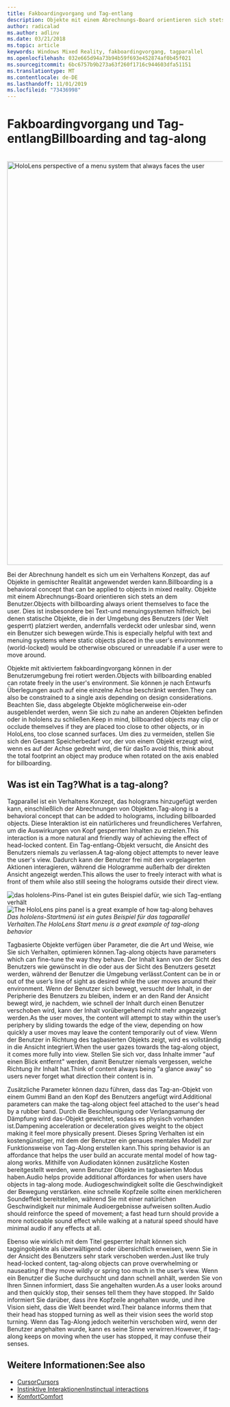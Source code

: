 ```yaml
---
title: Fakboardingvorgang und Tag-entlang
description: Objekte mit einem Abrechnungs-Board orientieren sich stets an dem Benutzer.
author: radicalad
ms.author: adlinv
ms.date: 03/21/2018
ms.topic: article
keywords: Windows Mixed Reality, fakboardingvorgang, tagparallel
ms.openlocfilehash: 032e665d94a73b94b59f693e452874af0b45f021
ms.sourcegitcommit: 6bc6757b9b273a63f260f1716c944603dfa51151
ms.translationtype: MT
ms.contentlocale: de-DE
ms.lasthandoff: 11/01/2019
ms.locfileid: "73436998"
---
```

# <a name="billboarding-and-tag-along"></a><span data-ttu-id="5394d-104">Fakboardingvorgang und Tag-entlang</span><span class="sxs-lookup"><span data-stu-id="5394d-104">Billboarding and tag-along</span></span>

<br>

<img src="images/billboarding-fragments.gif" alt="HoloLens perspective of a menu system that always faces the user" width="940px">

<span data-ttu-id="5394d-105">Bei der Abrechnung handelt es sich um ein Verhaltens Konzept, das auf Objekte in gemischter Realität angewendet werden kann.</span><span class="sxs-lookup"><span data-stu-id="5394d-105">Billboarding is a behavioral concept that can be applied to objects in mixed reality.</span></span> <span data-ttu-id="5394d-106">Objekte mit einem Abrechnungs-Board orientieren sich stets an dem Benutzer.</span><span class="sxs-lookup"><span data-stu-id="5394d-106">Objects with billboarding always orient themselves to face the user.</span></span> <span data-ttu-id="5394d-107">Dies ist insbesondere bei Text-und menuingsystemen hilfreich, bei denen statische Objekte, die in der Umgebung des Benutzers (der Welt gesperrt) platziert werden, andernfalls verdeckt oder unlesbar sind, wenn ein Benutzer sich bewegen würde.</span><span class="sxs-lookup"><span data-stu-id="5394d-107">This is especially helpful with text and menuing systems where static objects placed in the user's environment (world-locked) would be otherwise obscured or unreadable if a user were to move around.</span></span>

<span data-ttu-id="5394d-108">Objekte mit aktiviertem fakboardingvorgang können in der Benutzerumgebung frei rotiert werden.</span><span class="sxs-lookup"><span data-stu-id="5394d-108">Objects with billboarding enabled can rotate freely in the user's environment.</span></span> <span data-ttu-id="5394d-109">Sie können je nach Entwurfs Überlegungen auch auf eine einzelne Achse beschränkt werden.</span><span class="sxs-lookup"><span data-stu-id="5394d-109">They can also be constrained to a single axis depending on design considerations.</span></span> <span data-ttu-id="5394d-110">Beachten Sie, dass abgelegte Objekte möglicherweise ein-oder ausgeblendet werden, wenn Sie sich zu nahe an anderen Objekten befinden oder in hololens zu schließen.</span><span class="sxs-lookup"><span data-stu-id="5394d-110">Keep in mind, billboarded objects may clip or occlude themselves if they are placed too close to other objects, or in HoloLens, too close scanned surfaces.</span></span> <span data-ttu-id="5394d-111">Um dies zu vermeiden, stellen Sie sich den Gesamt Speicherbedarf vor, der von einem Objekt erzeugt wird, wenn es auf der Achse gedreht wird, die für das</span><span class="sxs-lookup"><span data-stu-id="5394d-111">To avoid this, think about the total footprint an object may produce when rotated on the axis enabled for billboarding.</span></span>

## <a name="what-is-a-tag-along"></a><span data-ttu-id="5394d-112">Was ist ein Tag?</span><span class="sxs-lookup"><span data-stu-id="5394d-112">What is a tag-along?</span></span>

<span data-ttu-id="5394d-113">Tagparallel ist ein Verhaltens Konzept, das holograms hinzugefügt werden kann, einschließlich der Abrechnungen von Objekten.</span><span class="sxs-lookup"><span data-stu-id="5394d-113">Tag-along is a behavioral concept that can be added to holograms, including billboarded objects.</span></span> <span data-ttu-id="5394d-114">Diese Interaktion ist ein natürlicheres und freundlicheres Verfahren, um die Auswirkungen von Kopf gesperrten Inhalten zu erzielen.</span><span class="sxs-lookup"><span data-stu-id="5394d-114">This interaction is a more natural and friendly way of achieving the effect of head-locked content.</span></span> <span data-ttu-id="5394d-115">Ein Tag-entlang-Objekt versucht, die Ansicht des Benutzers niemals zu verlassen.</span><span class="sxs-lookup"><span data-stu-id="5394d-115">A tag-along object attempts to never leave the user's view.</span></span> <span data-ttu-id="5394d-116">Dadurch kann der Benutzer frei mit den vorgelagerten Aktionen interagieren, während die Hologramme außerhalb der direkten Ansicht angezeigt werden.</span><span class="sxs-lookup"><span data-stu-id="5394d-116">This allows the user to freely interact with what is front of them while also still seeing the holograms outside their direct view.</span></span>

<span data-ttu-id="5394d-117">![das hololens-Pins-Panel ist ein gutes Beispiel dafür, wie sich Tag-entlang verhält](images/tagalong-1000px.jpg)</span><span class="sxs-lookup"><span data-stu-id="5394d-117">![The HoloLens pins panel is a great example of how tag-along behaves](images/tagalong-1000px.jpg)</span></span><br>
<span data-ttu-id="5394d-118">*Das hololens-Startmenü ist ein gutes Beispiel für das tagparallel Verhalten.*</span><span class="sxs-lookup"><span data-stu-id="5394d-118">*The HoloLens Start menu is a great example of tag-along behavior*</span></span>

<span data-ttu-id="5394d-119">Tagbasierte Objekte verfügen über Parameter, die die Art und Weise, wie Sie sich Verhalten, optimieren können.</span><span class="sxs-lookup"><span data-stu-id="5394d-119">Tag-along objects have parameters which can fine-tune the way they behave.</span></span> <span data-ttu-id="5394d-120">Der Inhalt kann von der Sicht des Benutzers wie gewünscht in die oder aus der Sicht des Benutzers gesetzt werden, während der Benutzer die Umgebung verlässt.</span><span class="sxs-lookup"><span data-stu-id="5394d-120">Content can be in or out of the user’s line of sight as desired while the user moves around their environment.</span></span> <span data-ttu-id="5394d-121">Wenn der Benutzer sich bewegt, versucht der Inhalt, in der Peripherie des Benutzers zu bleiben, indem er an den Rand der Ansicht bewegt wird, je nachdem, wie schnell der Inhalt durch einen Benutzer verschoben wird, kann der Inhalt vorübergehend nicht mehr angezeigt werden.</span><span class="sxs-lookup"><span data-stu-id="5394d-121">As the user moves, the content will attempt to stay within the user’s periphery by sliding towards the edge of the view, depending on how quickly a user moves may leave the content temporarily out of view.</span></span> <span data-ttu-id="5394d-122">Wenn der Benutzer in Richtung des tagbasierten Objekts zeigt, wird es vollständig in die Ansicht integriert.</span><span class="sxs-lookup"><span data-stu-id="5394d-122">When the user gazes towards the tag-along object, it comes more fully into view.</span></span> <span data-ttu-id="5394d-123">Stellen Sie sich vor, dass Inhalte immer "auf einen Blick entfernt" werden, damit Benutzer niemals vergessen, welche Richtung ihr Inhalt hat.</span><span class="sxs-lookup"><span data-stu-id="5394d-123">Think of content always being "a glance away" so users never forget what direction their content is in.</span></span>

<span data-ttu-id="5394d-124">Zusätzliche Parameter können dazu führen, dass das Tag-an-Objekt von einem Gummi Band an den Kopf des Benutzers angefügt wird.</span><span class="sxs-lookup"><span data-stu-id="5394d-124">Additional parameters can make the tag-along object feel attached to the user's head by a rubber band.</span></span> <span data-ttu-id="5394d-125">Durch die Beschleunigung oder Verlangsamung der Dämpfung wird das-Objekt gewichtet, sodass es physisch vorhanden ist.</span><span class="sxs-lookup"><span data-stu-id="5394d-125">Dampening acceleration or deceleration gives weight to the object making it feel more physically present.</span></span> <span data-ttu-id="5394d-126">Dieses Spring Verhalten ist ein kostengünstiger, mit dem der Benutzer ein genaues mentales Modell zur Funktionsweise von Tag-Along erstellen kann.</span><span class="sxs-lookup"><span data-stu-id="5394d-126">This spring behavior is an affordance that helps the user build an accurate mental model of how tag-along works.</span></span> <span data-ttu-id="5394d-127">Mithilfe von Audiodaten können zusätzliche Kosten bereitgestellt werden, wenn Benutzer Objekte im tagbasierten Modus haben.</span><span class="sxs-lookup"><span data-stu-id="5394d-127">Audio helps provide additional affordances for when users have objects in tag-along mode.</span></span> <span data-ttu-id="5394d-128">Audiogeschwindigkeit sollte die Geschwindigkeit der Bewegung verstärken. eine schnelle Kopfzeile sollte einen merklicheren Soundeffekt bereitstellen, während Sie mit einer natürlichen Geschwindigkeit nur minimale Audioergebnisse aufweisen sollten.</span><span class="sxs-lookup"><span data-stu-id="5394d-128">Audio should reinforce the speed of movement; a fast head turn should provide a more noticeable sound effect while walking at a natural speed should have minimal audio if any effects at all.</span></span>

<span data-ttu-id="5394d-129">Ebenso wie wirklich mit dem Titel gesperrter Inhalt können sich taggingobjekte als überwältigend oder übersichtlich erweisen, wenn Sie in der Ansicht des Benutzers sehr stark verschoben werden.</span><span class="sxs-lookup"><span data-stu-id="5394d-129">Just like truly head-locked content, tag-along objects can prove overwhelming or nauseating if they move wildly or spring too much in the user’s view.</span></span> <span data-ttu-id="5394d-130">Wenn ein Benutzer die Suche durchsucht und dann schnell anhält, werden Sie von Ihren Sinnen informiert, dass Sie angehalten wurden.</span><span class="sxs-lookup"><span data-stu-id="5394d-130">As a user looks around and then quickly stop, their senses tell them they have stopped.</span></span> <span data-ttu-id="5394d-131">Ihr Saldo informiert Sie darüber, dass ihre Kopfzeile angehalten wurde, und ihre Vision sieht, dass die Welt beendet wird.</span><span class="sxs-lookup"><span data-stu-id="5394d-131">Their balance informs them that their head has stopped turning as well as their vision sees the world stop turning.</span></span> <span data-ttu-id="5394d-132">Wenn das Tag-Along jedoch weiterhin verschoben wird, wenn der Benutzer angehalten wurde, kann es seine Sinne verwirren.</span><span class="sxs-lookup"><span data-stu-id="5394d-132">However, if tag-along keeps on moving when the user has stopped, it may confuse their senses.</span></span>

## <a name="see-also"></a><span data-ttu-id="5394d-133">Weitere Informationen:</span><span class="sxs-lookup"><span data-stu-id="5394d-133">See also</span></span>
* [<span data-ttu-id="5394d-134">Cursor</span><span class="sxs-lookup"><span data-stu-id="5394d-134">Cursors</span></span>](cursors.md)
* [<span data-ttu-id="5394d-135">Instinktive Interaktionen</span><span class="sxs-lookup"><span data-stu-id="5394d-135">Instinctual interactions</span></span>](interaction-fundamentals.md)
* [<span data-ttu-id="5394d-136">Komfort</span><span class="sxs-lookup"><span data-stu-id="5394d-136">Comfort</span></span>](comfort.md)
